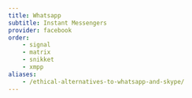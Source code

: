 ```yaml
---
title: Whatsapp
subtitle: Instant Messengers
provider: facebook
order:
    - signal
    - matrix
    - snikket
    - xmpp
aliases:
    - /ethical-alternatives-to-whatsapp-and-skype/
---
```

